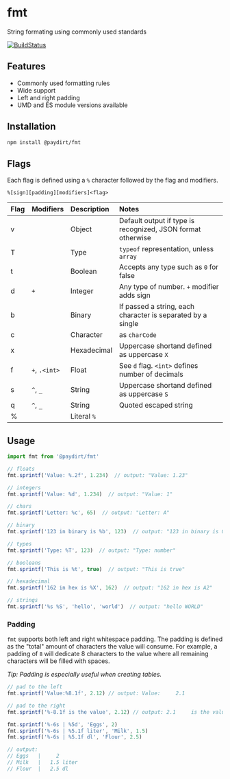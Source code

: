 # fmt

String formating using commonly used standards

[![BuildStatus](https://travis-ci.org/carlcalderon/fmt.svg?branch=master)](https://travis-ci.org/carlcalderon/fmt)

## Features

- Commonly used formatting rules
- Wide support
- Left and right padding
- UMD and ES module versions available

## Installation

```bash
npm install @paydirt/fmt
```

## Flags

Each flag is defined using a `%` character followed by the flag and modifiers.

```
%[sign][padding][modifiers]<flag>
```

|Flag|Modifiers|Description|Notes|
|----|:--------|:----------|:----|
|v||Object|Default output if type is recognized, JSON format otherwise|
|T||Type|`typeof` representation, unless `array`|
|t||Boolean|Accepts any type such as `0` for false|
|d|`+`|Integer|Any type of number. `+` modifier adds sign|
|b||Binary|If passed a string, each character is separated by a single ` `|
|c||Character|as `charCode`|
|x||Hexadecimal|Uppercase shortand defined as uppercase `X`|
|f|`+`, `.<int>`|Float|See `d` flag. `<int>` defines number of decimals|
|s|`^`, `_`|String|Uppercase shortand defined as uppercase `S`|
|q|`^`, `_`|String|Quoted escaped string|
|%||Literal `%`||


## Usage

```javascript
import fmt from '@paydirt/fmt'

// floats
fmt.sprintf('Value: %.2f', 1.234)  // output: "Value: 1.23"

// integers
fmt.sprintf('Value: %d', 1.234)  // output: "Value: 1"

// chars
fmt.sprintf('Letter: %c', 65)  // output: "Letter: A"

// binary
fmt.sprintf('123 in binary is %b', 123)  // output: "123 in binary is 01111011"

// types
fmt.sprintf('Type: %T', 123)  // output: "Type: number"

// booleans
fmt.sprintf('This is %t', true)  // output: "This is true"

// hexadecimal
fmt.sprintf('162 in hex is %X', 162)  // output: "162 in hex is A2"

// strings
fmt.sprintf('%s %S', 'hello', 'world')  // output: "hello WORLD"
```

### Padding

`fmt` supports both left and right whitespace padding. The padding is defined as
the "total" amount of characters the value will consume. For example, a padding
of `8` will dedicate 8 characters to the value where all remaining characters
will be filled with spaces.

_Tip: Padding is especially useful when creating tables._

```javascript
// pad to the left
fmt.sprintf('Value:%8.1f', 2.12) // output: Value:     2.1

// pad to the right
fmt.sprintf('%-8.1f is the value', 2.12) // output: 2.1     is the value
```

```javascript
fmt.sprintf('%-6s | %5d', 'Eggs', 2)
fmt.sprintf('%-6s | %5.1f liter', 'Milk', 1.5)
fmt.sprintf('%-6s | %5.1f dl', 'Flour', 2.5)

// output:
// Eggs   |     2
// Milk   |   1.5 liter
// Flour  |   2.5 dl
```
